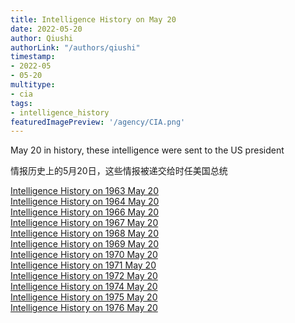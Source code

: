 ```yaml
---
title: Intelligence History on May 20
date: 2022-05-20
author: Qiushi 
authorLink: "/authors/qiushi"
timestamp: 
- 2022-05
- 05-20
multitype: 
- cia
tags: 
- intelligence_history
featuredImagePreview: '/agency/CIA.png'
---
```



May 20 in history, these intelligence were sent to the US president

情报历史上的5月20日，这些情报被递交给时任美国总统

<!--more-->







[Intelligence History on 1963 May 20](/dailybrief/1963-05-20)   
[Intelligence History on 1964 May 20](/dailybrief/1964-05-20)   
[Intelligence History on 1966 May 20](/dailybrief/1966-05-20)   
[Intelligence History on 1967 May 20](/dailybrief/1967-05-20)   
[Intelligence History on 1968 May 20](/dailybrief/1968-05-20)   
[Intelligence History on 1969 May 20](/dailybrief/1969-05-20)   
[Intelligence History on 1970 May 20](/dailybrief/1970-05-20)   
[Intelligence History on 1971 May 20](/dailybrief/1971-05-20)   
[Intelligence History on 1972 May 20](/dailybrief/1972-05-20)   
[Intelligence History on 1974 May 20](/dailybrief/1974-05-20)   
[Intelligence History on 1975 May 20](/dailybrief/1975-05-20)   
[Intelligence History on 1976 May 20](/dailybrief/1976-05-20)   
